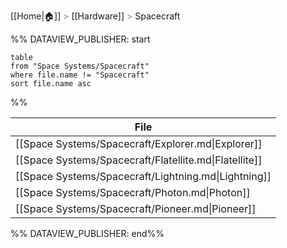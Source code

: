 [[Home|🏠]] <span style="color: LightSlateGray">></span> [[Hardware]] <span style="color: LightSlateGray">></span> Spacecraft

%% DATAVIEW_PUBLISHER: start
```
table
from "Space Systems/Spacecraft"
where file.name != "Spacecraft"
sort file.name asc
```
%%

| File                                                   |
| ------------------------------------------------------ |
| [[Space Systems/Spacecraft/Explorer.md\|Explorer]]     |
| [[Space Systems/Spacecraft/Flatellite.md\|Flatellite]] |
| [[Space Systems/Spacecraft/Lightning.md\|Lightning]]   |
| [[Space Systems/Spacecraft/Photon.md\|Photon]]         |
| [[Space Systems/Spacecraft/Pioneer.md\|Pioneer]]       |

%% DATAVIEW_PUBLISHER: end%%
